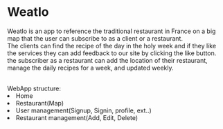 # Weatlo
Weatlo is an app to reference the traditional restaurant in France on a big map that the user can subscribe to as a client or a restaurant.<br>
The clients can find the recipe of the day in the holy week and if they like the services they can add feedback to our site by clicking the like button.<br>
the subscriber as a restaurant can add the location of their restaurant, manage the daily recipes for a week, and updated weekly.

<br>
WebApp structure:<br>
<li>Home</li>
<li>Restaurant(Map)</li>
<li>User management(Signup, Signin, profile, ext..)</li>
<li>Restaurant management(Add, Edit, Delete)</li>




